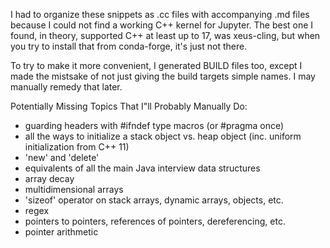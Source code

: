 I had to organize these snippets as .cc files with accompanying .md files because I could not find a working C++ kernel for Jupyter. The best one I found, in theory, supported C++ at least up to 17, was xeus-cling, but when you try to install that from conda-forge, it's just not there.

To try to make it more convenient, I generated BUILD files too, except I made the mistsake of not just giving the build targets simple names.  I may manually remedy that later.

Potentially Missing Topics That I"ll Probably Manually Do:
- guarding headers with #ifndef type macros (or #pragma once)
- all the ways to initialize a stack object vs. heap object (inc. uniform initialization from C++ 11)
- 'new' and 'delete'
- equivalents of all the main Java interview data structures
- array decay
- multidimensional arrays
- 'sizeof' operator on stack arrays, dynamic arrays, objects, etc.
- regex
- pointers to pointers, references of pointers, dereferencing, etc.
- pointer arithmetic
